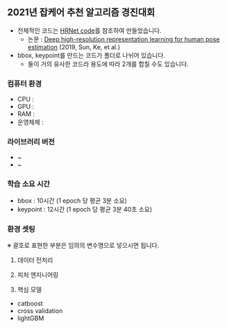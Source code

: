 ## 2021년 잡케어 추천 알고리즘 경진대회

* 전체적인 코드는 [HRNet code](https://github.com/leoxiaobin/deep-high-resolution-net.pytorch#readme)를 참조하여 만들었습니다.
  * 논문 : [Deep high-resolution representation learning for human pose estimation](https://arxiv.org/pdf/1902.09212v1.pdf) (2019, Sun, Ke, et al.)
* bbox, keypoint를 만드는 코드가 폴더로 나뉘어 있습니다.
  * 둘이 거의 유사한 코드라 용도에 따라 2개를 합칠 수도 있습니다.

### 컴퓨터 환경
* CPU : 
* GPU : 
* RAM : 
* 운영체제 : 

### 라이브러리 버전
* ~
* ~

### 학습 소요 시간
* bbox : 10시간 (1 epoch 당 평균 3분 소요)
* keypoint : 12시간 (1 epoch 당 평균 3분 40초 소요)

### 환경 셋팅
※ 괄호로 표현한 부분은 임의의 변수명으로 넣으시면 됩니다.

1. 데이터 전처리

2. 피처 엔지니어링

3. 핵심 모델
* catboost
* cross validation
* lightGBM


